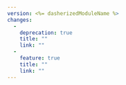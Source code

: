 ```yaml
---
version: <%= dasherizedModuleName %>
changes:
  -
    deprecation: true
    title: ""
    link: ""
  -
    feature: true
    title: ""
    link: ""
---
```

